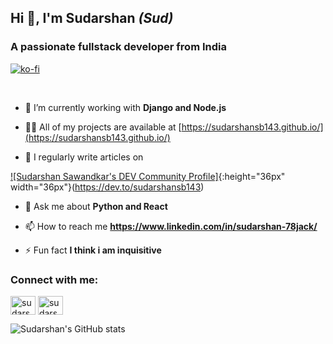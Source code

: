 ## Hi 👋, I'm Sudarshan <i> (Sud)</i> 

### A passionate fullstack developer from India 

[![ko-fi](https://ko-fi.com/img/githubbutton_sm.svg)](https://ko-fi.com/V7V44EF4I)

<br>

- 🌱 I’m currently working with **Django and Node.js**

- 👨‍💻 All of my projects are available at [https://sudarshansb143.github.io/](https://sudarshansb143.github.io/)

- 📝 I regularly write articles on

[![Sudarshan Sawandkar's DEV Community Profile]](https://d2fltix0v2e0sb.cloudfront.net/dev-badge.svg){:height="36px" width="36px"}(https://dev.to/sudarshansb143)

- 💬 Ask me about **Python and React**

- 📫 How to reach me **https://www.linkedin.com/in/sudarshan-78jack/**

- ⚡ Fun fact **I think i am inquisitive**

<h3 align="left">Connect with me:</h3>
<p align="left">
<a target="_blank" href="https://linkedin.com/in/sudarshan-78jack" target="blank"><img align="center" src="https://cdn.jsdelivr.net/npm/simple-icons@3.0.1/icons/linkedin.svg" alt="sudarshan-78jack" height="30" width="40" /></a>
<a target="_blank" href="https://www.hackerrank.com/sudarshansb143" target="blank"><img align="center" src="https://cdn.jsdelivr.net/npm/simple-icons@3.0.1/icons/hackerrank.svg" alt="sudarshansb143" height="30" width="40" /></a>
</p>


![Sudarshan's GitHub stats](https://github-readme-stats.vercel.app/api?username=sudarshansb143&show_icons=true&theme=radical)
